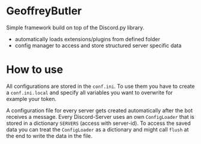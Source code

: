 # GeoffreyButler
Simple framework build on top of the Discord.py library.

 * automatically loads extensions/plugins from defined folder
 * config manager to access and store structured server specific data

# How to use

All configurations are stored in the `conf.ini`. To use them you have to create a `conf.ini.local` and specify all
variables you want to overwrite for example your token.

A configuration file for every server gets created automatically after the bot receives a message. Every Discord-Server
uses an own `ConfigLoader` that is stored in a dictionary `SERVERS` (access with server-id). To access the saved data 
you can treat the `ConfigLoader` as a dictionary and might call `flush` at the end to write the data in the file.